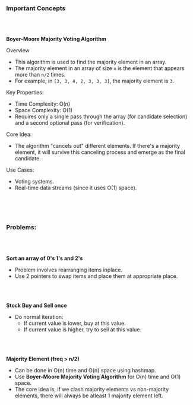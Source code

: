
### Important Concepts

<br>
<br>

**Boyer-Moore Majority Voting Algorithm**

Overview
- This algorithm is used to find the majority element in an array.
- The majority element in an array of size `n` is the element that appears more than `n/2` times.
- For example, in `[3, 3, 4, 2, 3, 3, 3]`, the majority element is `3`.

Key Properties:
- Time Complexity: O(n)
- Space Complexity: O(1)
- Requires only a single pass through the array (for candidate selection) and a second optional pass (for verification).

Core Idea:
- The algorithm "cancels out" different elements. If there's a majority element, it will survive this canceling process and emerge as the final candidate.

Use Cases:
- Voting systems.
- Real-time data streams (since it uses O(1) space).

<br>
<br>
<br>

### Problems:

<br>
<br>

**Sort an array of 0's 1's and 2's**
- Problem involves rearranging items inplace.
- Use 2 pointers to swap items and place them at appropriate place.

<br>
<br>

**Stock Buy and Sell once**
- Do normal iteration:
    - If current value is lower, buy at this value.
    - If current value is higher, try to sell at this value.

<br>
<br>

**Majority Element (freq > n/2)**
- Can be done in O(n) time and O(n) space using hashmap.
- Use **Boyer-Moore Majority Voting Algorithm** for O(n) time and O(1) space.
- The core idea is, if we clash majority elements vs non-majority elements, there will always be atleast 1 majority element left.
